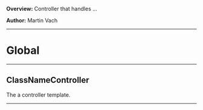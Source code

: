 **Overview:** Controller that handles ...



**Author:** Martin Vach




* * *

# Global





* * *

## ClassNameController
The a controller template.



* * *
